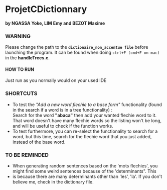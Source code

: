 # ProjetCDictionnary

**by NGASSA Yoke, LIM Emy and BEZOT Maxime**

### WARNING

Please change the path to the **`dictionaire_non_accentue file`** before launching the program. It can be found when doing `ctrl+F (cmd+F on mac)` in the **handleTrees.c**. 

#### HOW TO RUN

Just run as you normally would on your used IDE

### SHORTCUTS
* To test the _"Add a new word flechie to a base form"_ functionality (found in the search if a word is in a tree functionality) :\
Search for the word **"abaca"** then add your wanted flechie word to it. That word doesn't have many flechie words so the listing won't be long, and will be useful to check if the function works. 
* To test furthermore, you can re-select the functionality to search for a word, but this time, search for the flechie word that you just added, instead of the base word.

### TO BE REMINDED

* When generating random sentences based on the 'mots flechies', you might find some weird sentences because of the 'determinants". This
* is because there are many determinants other than 'les', 'la'. If you don't believe me, check in the dictionary file.
